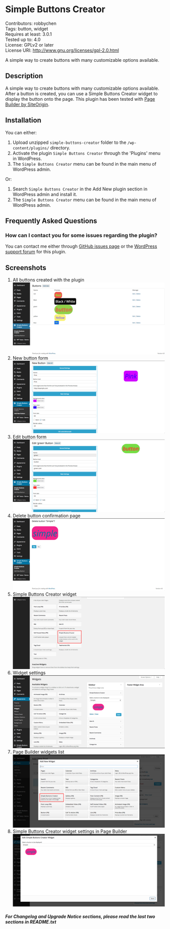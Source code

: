 # Simple Buttons Creator

Contributors: robbychen  
Tags: button, widget  
Requires at least: 3.0.1  
Tested up to: 4.0  
License: GPLv2 or later  
License URI: http://www.gnu.org/licenses/gpl-2.0.html

A simple way to create buttons with many customizable options available.

## Description

A simple way to create buttons with many customizable options available. After a button is created, you can use a Simple Buttons Creator widget to display the button onto the page. This plugin has been tested with [Page Builder by SiteOrigin](http://wordpress.org/plugins/siteorigin-panels/).

## Installation

You can either:

1. Upload unzipped `simple-buttons-creator` folder to the `/wp-content/plugins/` directory.
1. Activate the plugin `Simple Buttons Creator` through the 'Plugins' menu in WordPress.
1. The `Simple Buttons Creator` menu can be found in the main menu of WordPress admin.

Or:

1. Search `Simple Buttons Creator` in the Add New plugin section in WordPress admin and install it.
1. The `Simple Buttons Creator` menu can be found in the main menu of WordPress admin.

## Frequently Asked Questions

### How can I contact you for some issues regarding the plugin?

You can contact me either through [GitHub issues page](https://github.com/robbychen/simple-buttons-creator/issues)  or the [WordPress support forum](https://wordpress.org/support/plugin/simple-buttons-creator) for this plugin.

## Screenshots

1. All buttons created with the plugin
![All buttons created with the plugin](https://raw.githubusercontent.com/robbychen/simple-buttons-creator/master/screenshot-1.png)
1. New button form
![New button form](https://raw.githubusercontent.com/robbychen/simple-buttons-creator/master/screenshot-2.png)
1. Edit button form
![Edit button form](https://raw.githubusercontent.com/robbychen/simple-buttons-creator/master/screenshot-3.png)
1. Delete button confirmation page
![Delete button confirmation page](https://raw.githubusercontent.com/robbychen/simple-buttons-creator/master/screenshot-4.png)
1. Simple Buttons Creator widget
![Simple Buttons Creator widget](https://raw.githubusercontent.com/robbychen/simple-buttons-creator/master/screenshot-5.png)
1. Widget settings
![Widget settings](https://raw.githubusercontent.com/robbychen/simple-buttons-creator/master/screenshot-6.png)
1. Page Builder widgets list
![Page Builder widgets list](https://raw.githubusercontent.com/robbychen/simple-buttons-creator/master/screenshot-7.png)
1. Simple Buttons Creator widget settings in Page Builder
![Simple Buttons Creator widget settings in Page Builder](https://raw.githubusercontent.com/robbychen/simple-buttons-creator/master/screenshot-8.png)

##### For Changelog and Upgrade Notice sections, please read the last two sections in README.txt